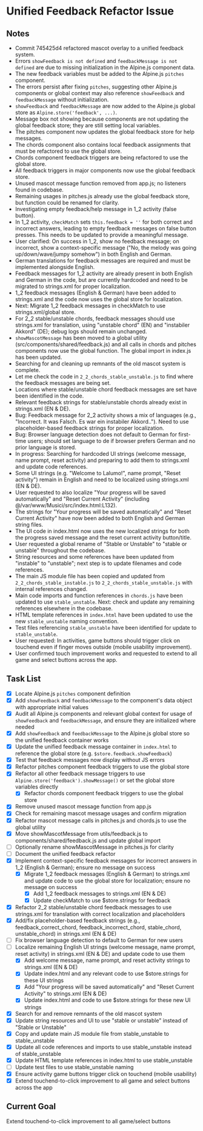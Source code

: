 # Unified Feedback Refactor Issue

## Notes
- Commit 745425d4 refactored mascot overlay to a unified feedback system.
- Errors `showFeedback is not defined` and `feedbackMessage is not defined` are due to missing initialization in the Alpine.js component data.
- The new feedback variables must be added to the Alpine.js `pitches` component.
- The errors persist after fixing `pitches`, suggesting other Alpine.js components or global context may also reference `showFeedback` and `feedbackMessage` without initialization.
- `showFeedback` and `feedbackMessage` are now added to the Alpine.js global store as `Alpine.store('feedback', ...)`.
- Message box not showing because components are not updating the global feedback store; they are still setting local variables.
- The pitches component now updates the global feedback store for help messages.
- The chords component also contains local feedback assignments that must be refactored to use the global store.
- Chords component feedback triggers are being refactored to use the global store.
- All feedback triggers in major components now use the global feedback store.
- Unused mascot message function removed from app.js; no listeners found in codebase.
- Remaining usages in pitches.js already use the global feedback store, but function could be renamed for clarity.
- Investigating empty feedback/help message in 1_2 activity (false button).
- In 1_2 activity, `checkMatch` sets `this.feedback = ''` for both correct and incorrect answers, leading to empty feedback messages on false button presses. This needs to be updated to provide a meaningful message.
- User clarified: On success in 1_2, show no feedback message; on incorrect, show a context-specific message ("No, the melody was going up/down/wave/jumpy somehow") in both English and German.
- German translations for feedback messages are required and must be implemented alongside English.
- Feedback messages for 1_2 activity are already present in both English and German in the code, but are currently hardcoded and need to be migrated to strings.xml for proper localization.
- 1_2 feedback messages (English & German) have been added to strings.xml and the code now uses the global store for localization.
- Next: Migrate 1_2 feedback messages in checkMatch to use strings.xml/global store.
- For 2_2 stable/unstable chords, feedback messages should use strings.xml for translation, using "unstable chord" (EN) and "instabiler Akkord" (DE); debug logs should remain unchanged.
- `showMascotMessage` has been moved to a global utility (src/components/shared/feedback.js) and all calls in chords and pitches components now use the global function. The global import in index.js has been updated.
- Searching for and cleaning up remnants of the old mascot system is complete.
- Let me check the code in `2_2_chords_stable_unstable.js` to find where the feedback messages are being set.
- Locations where stable/unstable chord feedback messages are set have been identified in the code.
- Relevant feedback strings for stable/unstable chords already exist in strings.xml (EN & DE).
- Bug: Feedback message for 2_2 activity shows a mix of languages (e.g., "Incorrect. It was Falsch. Es war ein instabiler Akkord.."). Need to use placeholder-based feedback strings for proper localization.
- Bug: Browser language detection does not default to German for first-time users; should set language to de if browser prefers German and no prior language is stored.
- In progress: Searching for hardcoded UI strings (welcome message, name prompt, reset activity) and preparing to add them to strings.xml and update code references.
- Some UI strings (e.g. "Welcome to Lalumo!", name prompt, "Reset activity") remain in English and need to be localized using strings.xml (EN & DE).
- User requested to also localize "Your progress will be saved automatically" and "Reset Current Activity" (including @/var/www/Musici/src/index.html:L132).
- The strings for "Your progress will be saved automatically" and "Reset Current Activity" have now been added to both English and German string files.
- The UI code in index.html now uses the new localized strings for both the progress saved message and the reset current activity button/title.
- User requested a global rename of "Stable or Unstable" to "stable or unstable" throughout the codebase.
- String resources and some references have been updated from "instable" to "unstable"; next step is to update filenames and code references.
- The main JS module file has been copied and updated from `2_2_chords_stable_instable.js` to `2_2_chords_stable_unstable.js` with internal references changed.
- Main code imports and function references in `chords.js` have been updated to use `stable_unstable`. Next: check and update any remaining references elsewhere in the codebase.
- HTML template references in `index.html` have been updated to use the new `stable_unstable` naming convention.
- Test files referencing `stable_unstable` have been identified for update to `stable_unstable`.
- User requested: In activities, game buttons should trigger click on touchend even if finger moves outside (mobile usability improvement).
- User confirmed touch improvement works and requested to extend to all game and select buttons across the app.

## Task List
- [x] Locate Alpine.js `pitches` component definition
- [x] Add `showFeedback` and `feedbackMessage` to the component's data object with appropriate initial values
- [x] Audit all Alpine.js components and relevant global context for usage of `showFeedback` and `feedbackMessage`, and ensure they are initialized where needed
- [x] Add `showFeedback` and `feedbackMessage` to the Alpine.js global store so the unified feedback container works
- [x] Update the unified feedback message container in `index.html` to reference the global store (e.g. `$store.feedback.showFeedback`)
- [x] Test that feedback messages now display without JS errors
- [x] Refactor pitches component feedback triggers to use the global store
- [x] Refactor all other feedback message triggers to use `Alpine.store('feedback').showMessage()` or set the global store variables directly
  - [x] Refactor chords component feedback triggers to use the global store
- [x] Remove unused mascot message function from app.js
- [x] Check for remaining mascot message usages and confirm migration
- [x] Refactor mascot message calls in pitches.js and chords.js to use the global utility
- [x] Move showMascotMessage from utils/feedback.js to components/shared/feedback.js and update global import
- [ ] Optionally rename showMascotMessage in pitches.js for clarity
- [ ] Document the unified feedback refactor
- [x] Implement context-specific feedback messages for incorrect answers in 1_2 (English & German); ensure no message on success
  - [x] Migrate 1_2 feedback messages (English & German) to strings.xml and update code to use the global store for localization; ensure no message on success
    - [x] Add 1_2 feedback messages to strings.xml (EN & DE)
    - [x] Update checkMatch to use $store.strings for feedback
- [x] Refactor 2_2 stable/unstable chord feedback messages to use strings.xml for translation with correct localization and placeholders
- [x] Add/fix placeholder-based feedback strings (e.g., feedback_correct_chord, feedback_incorrect_chord, stable_chord, unstable_chord) in strings.xml (EN & DE)
- [ ] Fix browser language detection to default to German for new users
- [ ] Localize remaining English UI strings (welcome message, name prompt, reset activity) in strings.xml (EN & DE) and update code to use them
  - [x] Add welcome message, name prompt, and reset activity strings to strings.xml (EN & DE)
  - [x] Update index.html and any relevant code to use $store.strings for these UI strings
  - [x] Add "Your progress will be saved automatically" and "Reset Current Activity" to strings.xml (EN & DE)
  - [x] Update index.html and code to use $store.strings for these new UI strings
- [x] Search for and remove remnants of the old mascot system
- [x] Update string resources and UI to use "stable or unstable" instead of "Stable or Unstable"
- [x] Copy and update main JS module file from stable_unstable to stable_unstable
- [x] Update all code references and imports to use stable_unstable instead of stable_unstable
- [x] Update HTML template references in index.html to use stable_unstable
- [ ] Update test files to use stable_unstable naming
- [x] Ensure activity game buttons trigger click on touchend (mobile usability)
- [x] Extend touchend-to-click improvement to all game and select buttons across the app

## Current Goal
Extend touchend-to-click improvement to all game/select buttons